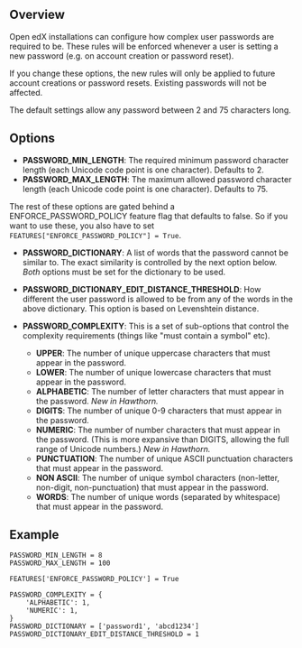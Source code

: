 ## Overview

Open edX installations can configure how complex user passwords are required to be. These rules will be enforced whenever a user is setting a new password (e.g. on account creation or password reset).

If you change these options, the new rules will only be applied to future account creations or password resets. Existing passwords will not be affected.

The default settings allow any password between 2 and 75 characters long.

## Options

* **PASSWORD_MIN_LENGTH**: The required minimum password character length (each Unicode code point is one character). Defaults to 2.
* **PASSWORD_MAX_LENGTH**: The maximum allowed password character length (each Unicode code point is one character). Defaults to 75.

The rest of these options are gated behind a ENFORCE_PASSWORD_POLICY feature flag that defaults to false. So if you want to use these, you also have to set `FEATURES["ENFORCE_PASSWORD_POLICY"] = True`. 

* **PASSWORD_DICTIONARY**: A list of words that the password cannot be similar to. The exact similarity is controlled by the next option below.  _Both_ options must be set for the dictionary to be used.
* **PASSWORD_DICTIONARY_EDIT_DISTANCE_THRESHOLD**: How different the user password is allowed to be from any of the words in the above dictionary. This option is based on Levenshtein distance.

* **PASSWORD_COMPLEXITY**: This is a set of sub-options that control the complexity requirements (things like "must contain a symbol" etc).
  - **UPPER**: The number of unique uppercase characters that must appear in the password.
  - **LOWER**: The number of unique lowercase characters that must appear in the password.
  - **ALPHABETIC**: The number of letter characters that must appear in the password. _New in Hawthorn._
  - **DIGITS**: The number of unique 0-9 characters that must appear in the password.
  - **NUMERIC**: The number of number characters that must appear in the password. (This is more expansive than DIGITS, allowing the full range of Unicode numbers.) _New in Hawthorn._
  - **PUNCTUATION**: The number of unique ASCII punctuation characters that must appear in the password.
  - **NON ASCII**: The number of unique symbol characters (non-letter, non-digit, non-punctuation) that must appear in the password.
  - **WORDS**: The number of unique words (separated by whitespace) that must appear in the password.

## Example

```
PASSWORD_MIN_LENGTH = 8
PASSWORD_MAX_LENGTH = 100

FEATURES['ENFORCE_PASSWORD_POLICY'] = True

PASSWORD_COMPLEXITY = {
    'ALPHABETIC': 1,
    'NUMERIC': 1,
}
PASSWORD_DICTIONARY = ['password1', 'abcd1234']
PASSWORD_DICTIONARY_EDIT_DISTANCE_THRESHOLD = 1
```